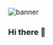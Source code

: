![banner](https://github.com/bmmrxx/bmmrxx/assets/139537072/139768f9-17a9-4dec-a030-f34de8041e9b)

### Hi there 👋

<!--
**bmmrxx/bmmrxx** is a ✨ _special_ ✨ repository because its `README.md` (this file) appears on your GitHub profile.

Here are some ideas to get you started:

- 🔭 I’m currently working on ...
- 🌱 I’m currently learning ...
- 👯 I’m looking to collaborate on ...
- 🤔 I’m looking for help with ...
- 💬 Ask me about ...
- 📫 How to reach me: ...
- 😄 Pronouns: ...
- ⚡ Fun fact: ...
-->
